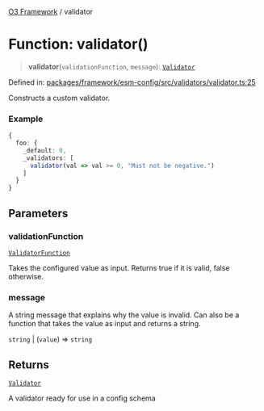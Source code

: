 [O3 Framework](../API.md) / validator

# Function: validator()

> **validator**(`validationFunction`, `message`): [`Validator`](../type-aliases/Validator.md)

Defined in: [packages/framework/esm-config/src/validators/validator.ts:25](https://github.com/UjjawalPrabhat/openmrs-esm-core/blob/main/packages/framework/esm-config/src/validators/validator.ts#L25)

Constructs a custom validator.

### Example

```typescript
{
  foo: {
    _default: 0,
    _validators: [
      validator(val => val >= 0, "Must not be negative.")
    ]
  }
}
```

## Parameters

### validationFunction

[`ValidatorFunction`](../type-aliases/ValidatorFunction.md)

Takes the configured value as input. Returns true
   if it is valid, false otherwise.

### message

A string message that explains why the value is invalid. Can
   also be a function that takes the value as input and returns a string.

`string` | (`value`) => `string`

## Returns

[`Validator`](../type-aliases/Validator.md)

A validator ready for use in a config schema
